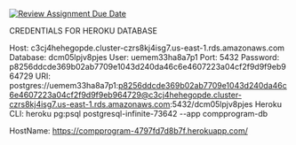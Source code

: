 [![Review Assignment Due Date](https://classroom.github.com/assets/deadline-readme-button-22041afd0340ce965d47ae6ef1cefeee28c7c493a6346c4f15d667ab976d596c.svg)](https://classroom.github.com/a/jqhbANi7)

CREDENTIALS FOR HEROKU DATABASE

Host: c3cj4hehegopde.cluster-czrs8kj4isg7.us-east-1.rds.amazonaws.com
Database: dcm05lpjv8pjes
User: uemem33ha8a7p1
Port: 5432
Password: p8256ddcde369b02ab7709e1043d240da46c6e4607223a04cf2f9d9f9eb964729
URI: postgres://uemem33ha8a7p1:p8256ddcde369b02ab7709e1043d240da46c6e4607223a04cf2f9d9f9eb964729@c3cj4hehegopde.cluster-czrs8kj4isg7.us-east-1.rds.amazonaws.com:5432/dcm05lpjv8pjes
Heroku CLI: heroku pg:psql postgresql-infinite-73642 --app compprogram-db

HostName: https://compprogram-4797fd7d8b7f.herokuapp.com/